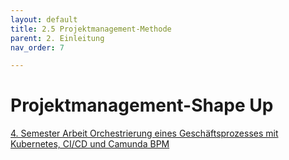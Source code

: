 ```yaml
---
layout: default
title: 2.5 Projektmanagement-Methode
parent: 2. Einleitung
nav_order: 7

---
```


# Projektmanagement-Shape Up

[4. Semester Arbeit Orchestrierung eines Geschäftsprozesses mit Kubernetes, CI/CD und Camunda BPM](https://github.com/users/Bazzako/projects/6/views/2)
